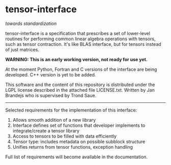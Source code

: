 # tensor-interface
_towards standardization_

tensor-interface is a specification that prescribes a set of lower-level routines for performing common linear algebra operations with tensors, such as tensor contraction. It's like BLAS interface, but for tensors instead of just matrices.

**WARNING: This is an early working version, not ready for use yet.**

At the moment Python, Fortran and C versions of the interface are being developed. C++ version is yet to be added.


This software and the content of this repository is distributed under the LGPL license described in the attached file LICENSE.txt. Written by Jan Brandejs who is supervised by Trond Saue.

---------

Selected requirements for the implementation of this interface:

1. Allows smooth addition of a new library
2. Interface defines set of functions that developer implements to integrate/create a tensor library
4. Access to tensors to be filled with data efficiently
5. Tensor type: includes metadata on possible subblock structure
6. Unifies returns from tensor functions, exception handling

Full list of requirements will become available in the documentation.

